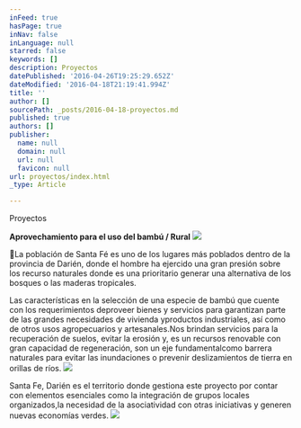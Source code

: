 ```yaml
---
inFeed: true
hasPage: true
inNav: false
inLanguage: null
starred: false
keywords: []
description: Proyectos
datePublished: '2016-04-26T19:25:29.652Z'
dateModified: '2016-04-18T21:19:41.994Z'
title: ''
author: []
sourcePath: _posts/2016-04-18-proyectos.md
published: true
authors: []
publisher:
  name: null
  domain: null
  url: null
  favicon: null
url: proyectos/index.html
_type: Article

---
```

Proyectos

**Aprovechamiento para el uso del bambú / Rural**
![](https://the-grid-user-content.s3-us-west-2.amazonaws.com/356b2a8d-3c65-42f6-a54c-6bc6eac79673.jpg)

La población de Santa Fé es uno de los lugares más poblados dentro de la provincia de Darién, donde el hombre ha ejercido una gran presión sobre los recurso naturales donde es una prioritario generar una alternativa de los bosques o las maderas tropicales.

Las características en la selección de una especie de bambú que cuente con los requerimientos deproveer bienes y servicios para garantizan parte de las grandes necesidades de vivienda yproductos industriales, así como de otros usos agropecuarios y artesanales.Nos brindan servicios para la recuperación de suelos, evitar la erosión y, es un recursos renovable con gran capacidad de regeneración, son un eje fundamentalcomo barrera naturales para evitar las inundaciones o prevenir deslizamientos de tierra en orillas de ríos.
![](https://the-grid-user-content.s3-us-west-2.amazonaws.com/bd36db0d-ad47-45f3-9e9a-d1506a52081b.jpg)

Santa Fe, Darién es el territorio donde gestiona este proyecto por contar con elementos esenciales como la integración de grupos locales organizados,la necesidad de la asociatividad con otras iniciativas y generen nuevas economías verdes.
![](https://the-grid-user-content.s3-us-west-2.amazonaws.com/65dbf773-9795-4b17-97ec-779a50edde5c.jpg)